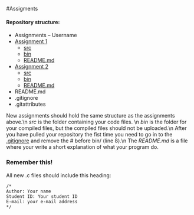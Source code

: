 #Assigments

#### Repository structure:
-	Assignments – Username
  -	[Assignment 1](Assignment_1)
    -	[src](Assignment_1/src)
    -	[bin](Assignment_1/bin)
    -	[README.md](Assignment_1/README.md)
  -	[Assignment 2](Assignment_2)
    -	[src](Assignment_2/src)
    -	[bin](Assignment_2/bin)
    -	[README.md](Assignment_2/README.md)
-	README.md
-	.gitignore
-	.gitattributes

New assignments should hold the same structure as the assignments above.\n
*src* is the folder containing your code files. \n
*bin* is the folder for your compiled files, but the compiled files should not be uploaded.\n
After you have pulled your repository the fist time you need to go in to the [.gitignore](.gitignore) and remove the # before bin/ (line 8).\n
The *README.md* is a file where your write a short explanation of what your program do.

### Remember this!
All new .c files should include this heading:
```clang
/*
Author: Your name
Student ID: Your student ID
E-mail: your e-mail address
*/

```
